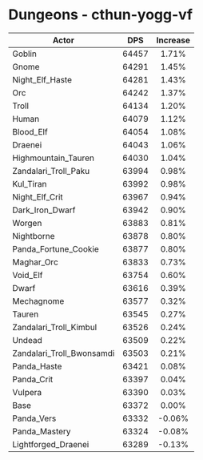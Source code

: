 # Dungeons - cthun-yogg-vf
| Actor | DPS | Increase |
|---|:---:|:---:|
|Goblin|64457|1.71%|
|Gnome|64291|1.45%|
|Night_Elf_Haste|64281|1.43%|
|Orc|64242|1.37%|
|Troll|64134|1.20%|
|Human|64079|1.12%|
|Blood_Elf|64054|1.08%|
|Draenei|64043|1.06%|
|Highmountain_Tauren|64030|1.04%|
|Zandalari_Troll_Paku|63994|0.98%|
|Kul_Tiran|63992|0.98%|
|Night_Elf_Crit|63967|0.94%|
|Dark_Iron_Dwarf|63942|0.90%|
|Worgen|63883|0.81%|
|Nightborne|63878|0.80%|
|Panda_Fortune_Cookie|63877|0.80%|
|Maghar_Orc|63833|0.73%|
|Void_Elf|63754|0.60%|
|Dwarf|63616|0.39%|
|Mechagnome|63577|0.32%|
|Tauren|63545|0.27%|
|Zandalari_Troll_Kimbul|63526|0.24%|
|Undead|63509|0.22%|
|Zandalari_Troll_Bwonsamdi|63503|0.21%|
|Panda_Haste|63421|0.08%|
|Panda_Crit|63397|0.04%|
|Vulpera|63390|0.03%|
|Base|63372|0.00%|
|Panda_Vers|63332|-0.06%|
|Panda_Mastery|63324|-0.08%|
|Lightforged_Draenei|63289|-0.13%|
